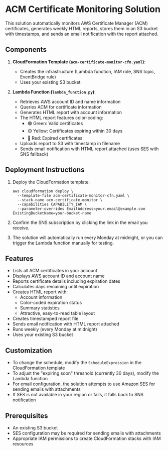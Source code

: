 # ACM Certificate Monitoring Solution

This solution automatically monitors AWS Certificate Manager (ACM) certificates, generates weekly HTML reports, stores them in an S3 bucket with timestamps, and sends an email notification with the report attached.

## Components

1. **CloudFormation Template (`acm-certificate-monitor-cfn.yaml`)**: 
   - Creates the infrastructure (Lambda function, IAM role, SNS topic, EventBridge rule)
   - Uses your existing S3 bucket

2. **Lambda Function (`lambda_function.py`)**:
   - Retrieves AWS account ID and name information
   - Queries ACM for certificate information
   - Generates HTML report with account information
   - The HTML report features color-coding:
     - 🟢 Green: Valid certificates
     - 🟡 Yellow: Certificates expiring within 30 days
     - 🔴 Red: Expired certificates
   - Uploads report to S3 with timestamp in filename
   - Sends email notification with HTML report attached (uses SES with SNS fallback)

## Deployment Instructions

1. Deploy the CloudFormation template:
   ```
   aws cloudformation deploy \
     --template-file acm-certificate-monitor-cfn.yaml \
     --stack-name acm-certificate-monitor \
     --capabilities CAPABILITY_IAM \
     --parameter-overrides EmailAddress=your.email@example.com ExistingBucketName=your-bucket-name
   ```

2. Confirm the SNS subscription by clicking the link in the email you receive.

3. The solution will automatically run every Monday at midnight, or you can trigger the Lambda function manually for testing.

## Features

- Lists all ACM certificates in your account
- Displays AWS account ID and account name
- Reports certificate details including expiration dates
- Calculates days remaining until expiration
- Creates HTML report with:
  - Account information
  - Color-coded expiration status
  - Summary statistics 
  - Attractive, easy-to-read table layout
- Creates timestamped report file
- Sends email notification with HTML report attached
- Runs weekly (every Monday at midnight)
- Uses your existing S3 bucket

## Customization

- To change the schedule, modify the `ScheduleExpression` in the CloudFormation template
- To adjust the "expiring soon" threshold (currently 30 days), modify the Lambda function
- For email configuration, the solution attempts to use Amazon SES for sending emails with attachments
- If SES is not available in your region or fails, it falls back to SNS notification

## Prerequisites

- An existing S3 bucket
- SES configuration may be required for sending emails with attachments
- Appropriate IAM permissions to create CloudFormation stacks with IAM resources